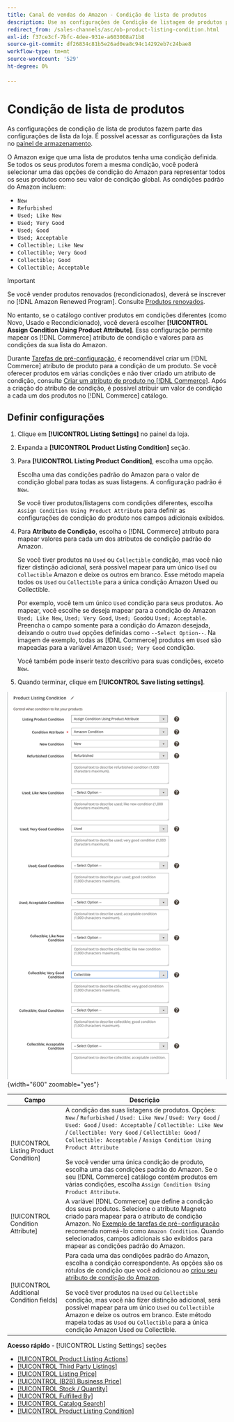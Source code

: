 ```yaml
---
title: Canal de vendas do Amazon - Condição de lista de produtos
description: Use as configurações de Condição de listagem de produtos para mapear seus produtos do Commerce para uma condição de produto do Amazon, como "Novo" ou "Recondicionado".
redirect_from: /sales-channels/asc/ob-product-listing-condition.html
exl-id: f37ce3cf-7bfc-4dee-931e-a603008a71b8
source-git-commit: df26834c81b5e26ad0ea8c94c14292eb7c24bae8
workflow-type: tm+mt
source-wordcount: '529'
ht-degree: 0%

---
```


# Condição de lista de produtos

As configurações de condição de lista de produtos fazem parte das configurações de lista da loja. É possível acessar as configurações da lista no [painel de armazenamento](./amazon-store-dashboard.md).

O Amazon exige que uma lista de produtos tenha uma condição definida. Se todos os seus produtos forem a mesma condição, você poderá selecionar uma das opções de condição do Amazon para representar todos os seus produtos como seu valor de condição global. As condições padrão do Amazon incluem:

- `New`
- `Refurbished`
- `Used; Like New`
- `Used; Very Good`
- `Used; Good`
- `Used; Acceptable`
- `Collectible; Like New`
- `Collectible; Very Good`
- `Collectible; Good`
- `Collectible; Acceptable`

>[!IMPORTANT]
>
>Se você vender produtos renovados (recondicionados), deverá se inscrever no [!DNL Amazon Renewed Program]. Consulte [Produtos renovados](./renewed-products.md).

No entanto, se o catálogo contiver produtos em condições diferentes (como Novo, Usado e Recondicionado), você deverá escolher **[!UICONTROL Assign Condition Using Product Attribute]**. Essa configuração permite mapear os [!DNL Commerce] atributo de condição e valores para as condições da sua lista do Amazon.

Durante [Tarefas de pré-configuração](./amazon-pre-setup-tasks.md), é recomendável criar um [!DNL Commerce] atributo de produto para a condição de um produto. Se você oferecer produtos em várias condições e não tiver criado um atributo de condição, consulte [Criar um atributo de produto no [!DNL Commerce]](./ob-creating-magento-attributes.md). Após a criação do atributo de condição, é possível atribuir um valor de condição a cada um dos produtos no [!DNL Commerce] catálogo.

## Definir configurações

1. Clique em **[!UICONTROL Listing Settings]** no painel da loja.

1. Expanda a **[!UICONTROL Product Listing Condition]** seção.

1. Para **[!UICONTROL Listing Product Condition]**, escolha uma opção.

   Escolha uma das condições padrão do Amazon para o valor de condição global para todas as suas listagens. A configuração padrão é `New`.

   Se você tiver produtos/listagens com condições diferentes, escolha `Assign Condition Using Product Attribute` para definir as configurações de condição do produto nos campos adicionais exibidos.

1. Para **Atributo de Condição**, escolha o [!DNL Commerce] atributo para mapear valores para cada um dos atributos de condição padrão do Amazon.

   Se você tiver produtos na `Used` ou `Collectible` condição, mas você não fizer distinção adicional, será possível mapear para um único `Used` ou `Collectible` Amazon e deixe os outros em branco. Esse método mapeia todos os `Used` ou `Collectible` para a única condição Amazon Used ou Collectible.

   Por exemplo, você tem um único `Used` condição para seus produtos. Ao mapear, você escolhe se deseja mapear para a condição do Amazon `Used; Like New`, `Used; Very Good`, `Used; Good`ou `Used; Acceptable`. Preencha o campo somente para a condição do Amazon desejada, deixando o outro `Used` opções definidas como `--Select Option--`. Na imagem de exemplo, todas as [!DNL Commerce] produtos em `Used` são mapeadas para a variável Amazon `Used; Very Good` condição.

   Você também pode inserir texto descritivo para suas condições, exceto `New`.

1. Quando terminar, clique em **[!UICONTROL Save listing settings]**.

![Condição de lista de produtos](assets/amazon-product-listing-condition.png){width="600" zoomable="yes"}

| Campo | Descrição |
|---|---|
| [!UICONTROL Listing Product Condition] | A condição das suas listagens de produtos. Opções: `New` / `Refurbished` / `Used: Like New` / `Used: Very Good` / `Used: Good` / `Used: Acceptable` / `Collectible: Like New` / `Collectible: Very Good` / `Collectible: Good` / `Collectible: Acceptable` / `Assign Condition Using Product Attribute`<br><br>Se você vender uma única condição de produto, escolha uma das condições padrão do Amazon. Se o seu [!DNL Commerce] catálogo contém produtos em várias condições, escolha `Assign Condition Using Product Attribute`. |
| [!UICONTROL Condition Attribute] | A variável [!DNL Commerce] que define a condição dos seus produtos. Selecione o atributo Magneto criado para mapear para o atributo de condição Amazon. No [Exemplo de tarefas de pré-configuração](./ob-creating-magento-attributes.md) recomenda nomeá-lo como `Amazon Condition`. Quando selecionados, campos adicionais são exibidos para mapear as condições padrão do Amazon. |
| [!UICONTROL Additional Condition fields] | Para cada uma das condições padrão do Amazon, escolha a condição correspondente. As opções são os rótulos de condição que você adicionou ao [criou seu atributo de condição do Amazon](./ob-creating-magento-attributes.md).<br><br>Se você tiver produtos na `Used` ou `Collectible` condição, mas você não fizer distinção adicional, será possível mapear para um único `Used` ou `Collectible` Amazon e deixe os outros em branco. Este método mapeia todas as `Used` ou `Collectible` para a única condição Amazon Used ou Collectible. |

**Acesso rápido** - [!UICONTROL Listing Settings] seções

- [[!UICONTROL Product Listing Actions]](./product-listing-actions.md)
- [[!UICONTROL Third Party Listings]](./third-party-listing-settings.md)
- [[!UICONTROL Listing Price]](./listing-price.md)
- [[!UICONTROL (B2B) Business Price]](./business-pricing.md)
- [[!UICONTROL Stock / Quantity]](./stock-quantity.md)
- [[!UICONTROL Fulfilled By]](./fulfilled-by.md)
- [[!UICONTROL Catalog Search]](./catalog-search.md)
- [[!UICONTROL Product Listing Condition]](./product-listing-condition.md)
